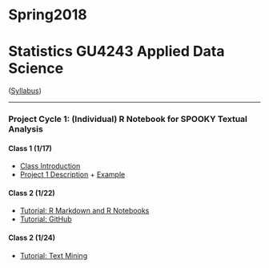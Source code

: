 # Spring2018
# Statistics GU4243 Applied Data Science
([Syllabus](/Course_Information/syllabus.Rmd))

----
### Project Cycle 1: (Individual) R Notebook for SPOOKY Textual Analysis

#### Class 1 (1/17)
+ [Class Introduction](/Tutorials/Intro.pdf)
+ [Project 1 Description](/Project_Starter_Codes/doc/project_description.Rmd) + [Example](https://github.com/TZstatsADS/fall2017-project1-BruceYanghy)

#### Class 2 (1/22)
+ [Tutorial: R Markdown and R Notebooks](/Tutorials/RNotebook.Rmd)
+ [Tutorial: GitHub](/Tutorials/Week1-GitHub.md)

#### Class 2 (1/24)
+ [Tutorial: Text Mining](/Tutorials/Week1-TextMining)
